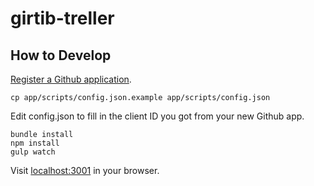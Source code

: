 # girtib-treller

## How to Develop

[Register a Github application](https://github.com/settings/applications/new).

    cp app/scripts/config.json.example app/scripts/config.json

Edit config.json to fill in the client ID you got from your new Github app.

    bundle install
    npm install
    gulp watch

Visit [localhost:3001](http://localhost:3001/) in your browser.

